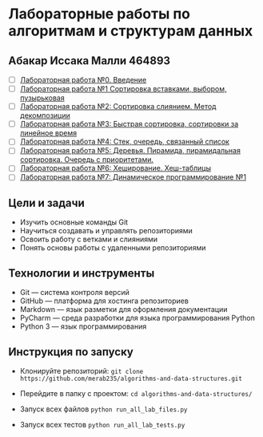 # Лабораторные работы по алгоритмам и структурам данных
## Абакар Иссака Малли 464893
- [ ] [Лабораторная работа №0. Введение](https://github.com/merab235/algorithms-and-data-structures/tree/main/lab0)
- [ ] [Лабораторная работа №1 Сортировка вставками, выбором, пузырьковая](https://github.com/merab235/algorithms-and-data-structures/tree/main/lab1)
- [ ] [Лабораторная работа №2: Сортировка слиянием. Метод декомпозиции](https://github.com/merab235/algorithms-and-data-structures/tree/main/lab2)
- [ ] [Лабораторная работа №3: Быстрая сортировка, сортировки за линейное время](https://github.com/merab235/algorithms-and-data-structures/tree/main/lab3)
- [ ] [Лабораторная работа №4: Стек, очередь, связанный список](https://github.com/merab235/algorithms-and-data-structures/tree/main/lab4)
- [ ] [Лабораторная работа №5: Деревья. Пирамида, пирамидальная сортировка. Очередь с приоритетами.](https://github.com/merab235/algorithms-and-data-structures/tree/main/lab5)
- [ ] [Лабораторная работа №6: Хеширование. Хеш-таблицы](https://github.com/merab235/algorithms-and-data-structures/tree/main/lab6)
- [ ] [Лабораторная работа №7: Динамическое программирование №1](https://github.com/merab235/algorithms-and-data-structures/tree/main/lab7)

## Цели и задачи
- Изучить основные команды Git                                                                                                  
- Научиться создавать и управлять репозиториями
- Освоить работу с ветками и слияниями    
- Понять основы работы с удаленными репозиториями


## Технологии и инструменты
- Git — система контроля версий
- GitHub — платформа для хостинга репозиториев
- Markdown — язык разметки для оформления документации
- PyCharm — среда разработки для языка программирования Python
- Python 3 — язык программирования

## Инструкция по запуску
- Клонируйте репозиторий:
`
git clone https://github.com/merab235/algorithms-and-data-structures.git
`
- Перейдите в папку с проектом:
`
cd algorithms-and-data-structures/
`

- Запуск всех файлов
`
python run_all_lab_files.py
`

- Запуск всех тестов
`
python run_all_lab_tests.py
`